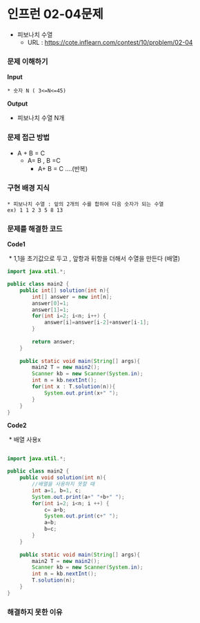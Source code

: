 # 인프런 02-04문제
- 피보나치 수열
  - URL : https://cote.inflearn.com/contest/10/problem/02-04

### 문제 이해하기

**Input**

	* 숫자 N ( 3<=N<=45)

**Output**

* 피보나치 수열 N개

### 문제 접근 방법

* A + B = C 
  * A= B , B =C
    * A+ B = C ....(반복)

### 구현 배경 지식

	* 피보나치 수열 : 앞의 2개의 수를 합하여 다음 숫자가 되는 수열
	ex) 1 1 2 3 5 8 13

### 문제를 해결한 코드

**Code1**

​	*  1,1을 초기값으로 두고 , 앞항과 뒤항을 더해서 수열을 만든다 (배열)

```java
import java.util.*;

public class main2 {
	public int[] solution(int n){
		int[] answer = new int[n];
		answer[0]=1;
		answer[1]=1;
		for(int i=2; i<n; i++) {
			answer[i]=answer[i-2]+answer[i-1];
		}
				
		return answer;
	}
	
    public static void main(String[] args){
    	main2 T = new main2();
    	Scanner kb = new Scanner(System.in);
    	int n = kb.nextInt();
    	for(int x : T.solution(n)){
    		System.out.print(x+" ");
    	}
    }
}
```



**Code2**

​	*  배열 사용x

```java

import java.util.*;

public class main2 {
	public void solution(int n){
		//배열을 사용하지 못할 때
		int a=1, b=1, c;
		System.out.print(a+" "+b+" ");
		for(int i=2; i<n; i ++) {
			c= a+b;
			System.out.print(c+" ");
			a=b;
			b=c;
		}
	}
	
    public static void main(String[] args){
    	main2 T = new main2();
    	Scanner kb = new Scanner(System.in);
    	int n = kb.nextInt();
    	T.solution(n);
    }
}

```

### 해결하지 못한 이유